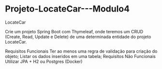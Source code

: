 # Projeto-LocateCar---Modulo4

LocateCar

Crie um projeto Spring Boot com Thymeleaf, onde teremos um CRUD (Create, Read, Update e Delete) de uma determinada entidade do projeto LocateCar.

Requisitos Funcionais
Ter ao menos uma regra de validação para criação do objeto;
Listar os dados inseridos em uma tabela;
Requisitos Não Funcionais
Utilizar JPA + H2 ou Postgres (Docker)